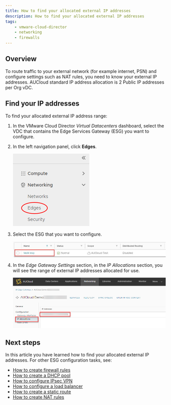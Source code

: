 ```yaml
---
title: How to find your allocated external IP addresses
description: How to find your allocated external IP addresses
tags:
    - vmware-cloud-director
    - networking
    - firewalls
---
```


## Overview

To route traffic to your external network (for example internet, PSN) and configure settings such as NAT rules, you need to know your external IP addresses. AUCloud standard IP address allocation is 2 Public IP addresses per Org vDC.

## Find your IP addresses

To find your allocated external IP address range:

1. In the VMware Cloud Director _Virtual Datacenters_ dashboard, select the VDC that contains the Edge Services Gateway (ESG) you want to configure.

1. In the left navigation panel, click **Edges**.

    ![Nav Edge](./assets/nav_edge.png)

1. Select the ESG that you want to configure.

    ![ESG Configure](./assets/esg_configure.jpg)  

1. In the _Edge Gateway Settings_ section, in the _IP Allocations_ section, you will see the range of external IP addresses allocated for use.  

    ![IP Allocations](./assets/ipallocations.png)

## Next steps

In this article you have learned how to find your allocated external IP addresses. For other ESG configuration tasks, see:

- [How to create firewall rules](./how_to_create_firewall_rules.md)
- [How to create a DHCP pool](./how_to_create_a_dhcp_pool.md)
- [How to configure IPsec VPN](./how_to_configure_ipsec_vpn.md)
- [How to configure a load balancer](./how_to_configure_a_load_balancer.md)
- [How to create a static route](./how_to_create_a_static_route.md)
- [How to create NAT rules](./how_to_create_NAT_rules.md)
